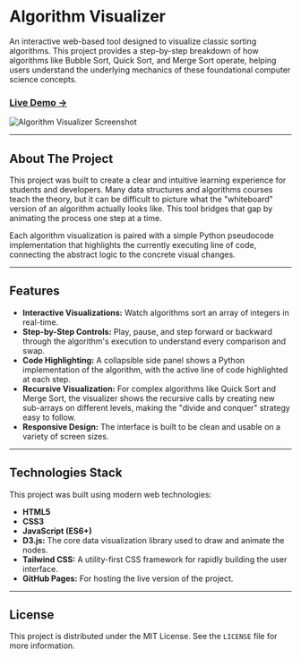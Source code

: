 # Algorithm Visualizer

An interactive web-based tool designed to visualize classic sorting algorithms. This project provides a step-by-step breakdown of how algorithms like Bubble Sort, Quick Sort, and Merge Sort operate, helping users understand the underlying mechanics of these foundational computer science concepts.

### [**Live Demo &rarr;**](https://jbuckwald.github.io/algorithm-visualization/)

![Algorithm Visualizer Screenshot](https://i.imgur.com/v8nN8yG.png)

---

## About The Project

This project was built to create a clear and intuitive learning experience for students and developers. Many data structures and algorithms courses teach the theory, but it can be difficult to picture what the "whiteboard" version of an algorithm actually looks like. This tool bridges that gap by animating the process one step at a time.

Each algorithm visualization is paired with a simple Python pseudocode implementation that highlights the currently executing line of code, connecting the abstract logic to the concrete visual changes.

---

## Features

* **Interactive Visualizations:** Watch algorithms sort an array of integers in real-time.
* **Step-by-Step Controls:** Play, pause, and step forward or backward through the algorithm's execution to understand every comparison and swap.
* **Code Highlighting:** A collapsible side panel shows a Python implementation of the algorithm, with the active line of code highlighted at each step.
* **Recursive Visualization:** For complex algorithms like Quick Sort and Merge Sort, the visualizer shows the recursive calls by creating new sub-arrays on different levels, making the "divide and conquer" strategy easy to follow.
* **Responsive Design:** The interface is built to be clean and usable on a variety of screen sizes.

---

## Technologies Stack

This project was built using modern web technologies:

* **HTML5**
* **CSS3**
* **JavaScript (ES6+)**
* **D3.js:** The core data visualization library used to draw and animate the nodes.
* **Tailwind CSS:** A utility-first CSS framework for rapidly building the user interface.
* **GitHub Pages:** For hosting the live version of the project.

---

## License

This project is distributed under the MIT License. See the `LICENSE` file for more information.
